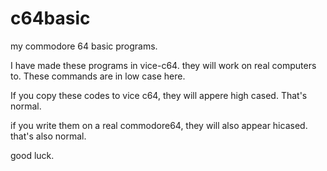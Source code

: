 # c64basic
my commodore 64 basic programs.

I have made these programs in vice-c64. 
they will work on real computers to.
These commands are in low case here.

If you copy these codes to vice c64, they will appere high cased. That's normal.

if you write them on a real commodore64, they will also appear hicased. that's also normal.

good luck.
